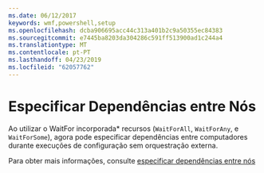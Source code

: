 ```yaml
---
ms.date: 06/12/2017
keywords: wmf,powershell,setup
ms.openlocfilehash: dcba906695acc44c313a401b2c9a50355ec84383
ms.sourcegitcommit: e7445ba8203da304286c591ff513900ad1c244a4
ms.translationtype: MT
ms.contentlocale: pt-PT
ms.lasthandoff: 04/23/2019
ms.locfileid: "62057762"
---
```

# <a name="specifying-cross-node-dependencies"></a>Especificar Dependências entre Nós

Ao utilizar o WaitFor incorporada\* recursos (`WaitForAll`, `WaitForAny`, e `WaitForSome`), agora pode especificar dependências entre computadores durante execuções de configuração sem orquestração externa.

Para obter mais informações, consulte [especificar dependências entre nós](https://msdn.microsoft.com/powershell/dsc/crossnodedependencies)
